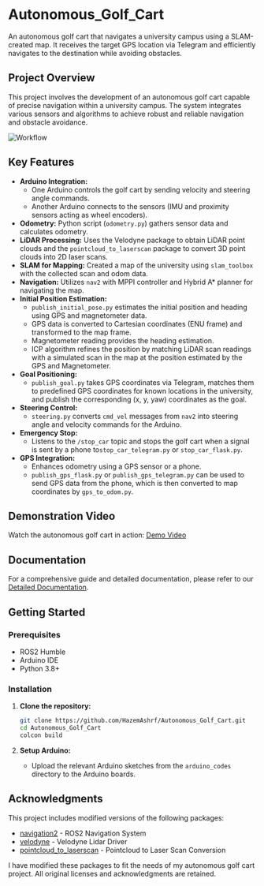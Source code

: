 # Autonomous_Golf_Cart
An autonomous golf cart that navigates a university campus using a SLAM-created map. It receives the target GPS location via Telegram and efficiently navigates to the destination while avoiding obstacles.

## Project Overview
This project involves the development of an autonomous golf cart capable of precise navigation within a university campus. The system integrates various sensors and algorithms to achieve robust and reliable navigation and obstacle avoidance.

![Workflow](images/golfcart_flowchart.PNG)

## Key Features
- **Arduino Integration:** 
  - One Arduino controls the golf cart by sending velocity and steering angle commands.
  - Another Arduino connects to the sensors (IMU and proximity sensors acting as wheel encoders).
- **Odometry:** Python script (`odometry.py`) gathers sensor data and calculates odometry.
- **LiDAR Processing:** Uses the Velodyne package to obtain LiDAR point clouds and the `pointcloud_to_laserscan` package to convert 3D point clouds into 2D laser scans.
- **SLAM for Mapping:** Created a map of the university using `slam_toolbox` with the collected scan and odom data.
- **Navigation:** Utilizes `nav2` with MPPI controller and Hybrid A* planner for navigating the map.
- **Initial Position Estimation:** 
  - `publish_initial_pose.py` estimates the initial position and heading using GPS and magnetometer data.
  - GPS data is converted to Cartesian coordinates (ENU frame) and transformed to the map frame.
  - Magnetometer reading provides the heading estimation.
  - ICP algorithm refines the position by matching LiDAR scan readings with a simulated scan in the map at the position estimated by the GPS and Magnetometer.
- **Goal Positioning:** 
  - `publish_goal.py` takes GPS coordinates via Telegram, matches them to predefined GPS coordinates for known locations in the university, and publish the corresponding (x, y, yaw) coordinates as the goal.
- **Steering Control:** 
  - `steering.py` converts `cmd_vel` messages from `nav2` into steering angle and velocity commands for the Arduino.
- **Emergency Stop:** 
  - Listens to the `/stop_car` topic and stops the golf cart when a signal is sent by a phone to`stop_car_telegram.py` or `stop_car_flask.py`.
- **GPS Integration:** 
  - Enhances odometry using a GPS sensor or a phone.
  - `publish_gps_flask.py` or `publish_gps_telegram.py` can be used to send GPS data from the phone, which is then converted to map coordinates by `gps_to_odom.py`.
  
## Demonstration Video
Watch the autonomous golf cart in action: [Demo Video](images/demo_video.MP4)

## Documentation
For a comprehensive guide and detailed documentation, please refer to our [Detailed Documentation](Autonomous_Golf_Cart_Project.pdf).

## Getting Started

### Prerequisites
- ROS2 Humble
- Arduino IDE
- Python 3.8+
  
### Installation
1. **Clone the repository:**
    ```sh
    git clone https://github.com/HazemAshrf/Autonomous_Golf_Cart.git
    cd Autonomous_Golf_Cart
    colcon build
    ```

2. **Setup Arduino:**
    - Upload the relevant Arduino sketches from the `arduino_codes` directory to the Arduino boards.

## Acknowledgments

This project includes modified versions of the following packages:

- [navigation2](https://github.com/ros-planning/navigation2) - ROS2 Navigation System
- [velodyne](https://github.com/ros-drivers/velodyne) - Velodyne Lidar Driver
- [pointcloud_to_laserscan](https://github.com/ros-perception/pointcloud_to_laserscan) - Pointcloud to Laser Scan Conversion

I have modified these packages to fit the needs of my autonomous golf cart project. All original licenses and acknowledgments are retained.
